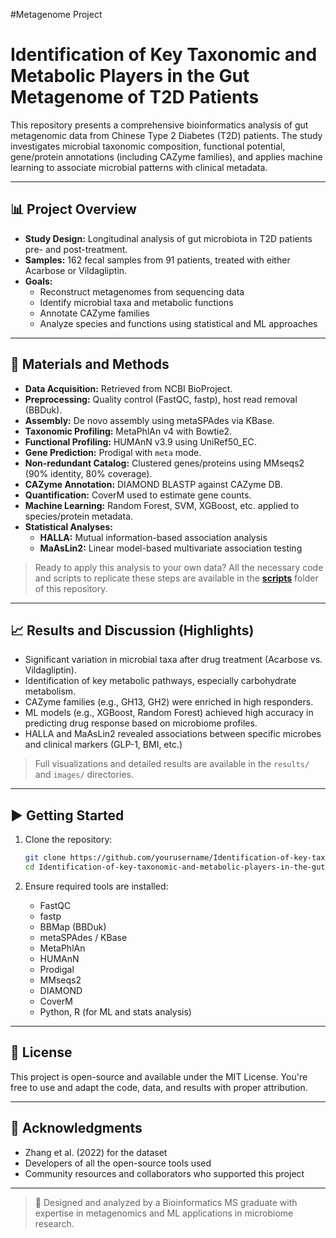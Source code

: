 #Metagenome Project
# Identification of Key Taxonomic and Metabolic Players in the Gut Metagenome of T2D Patients

This repository presents a comprehensive bioinformatics analysis of gut metagenomic data from Chinese Type 2 Diabetes (T2D) patients. The study investigates microbial taxonomic composition, functional potential, gene/protein annotations (including CAZyme families), and applies machine learning to associate microbial patterns with clinical metadata.

---

## 📊 Project Overview

- **Study Design:** Longitudinal analysis of gut microbiota in T2D patients pre- and post-treatment.
- **Samples:** 162 fecal samples from 91 patients, treated with either Acarbose or Vildagliptin.
- **Goals:**  
  - Reconstruct metagenomes from sequencing data  
  - Identify microbial taxa and metabolic functions  
  - Annotate CAZyme families  
  - Analyze species and functions using statistical and ML approaches

---

## 🧬 Materials and Methods

- **Data Acquisition:** Retrieved from NCBI BioProject.
- **Preprocessing:** Quality control (FastQC, fastp), host read removal (BBDuk).
- **Assembly:** De novo assembly using metaSPAdes via KBase.
- **Taxonomic Profiling:** MetaPhlAn v4 with Bowtie2.
- **Functional Profiling:** HUMAnN v3.9 using UniRef50_EC.
- **Gene Prediction:** Prodigal with `meta` mode.
- **Non-redundant Catalog:** Clustered genes/proteins using MMseqs2 (90% identity, 80% coverage).
- **CAZyme Annotation:** DIAMOND BLASTP against CAZyme DB.
- **Quantification:** CoverM used to estimate gene counts.
- **Machine Learning:** Random Forest, SVM, XGBoost, etc. applied to species/protein metadata.
- **Statistical Analyses:**  
  - **HALLA:** Mutual information-based association analysis  
  - **MaAsLin2:** Linear model-based multivariate association testing

> Ready to apply this analysis to your own data? All the necessary code and scripts to replicate these steps are available in the [**scripts**](./scripts/) folder of this repository.

---

## 📈 Results and Discussion (Highlights)

- Significant variation in microbial taxa after drug treatment (Acarbose vs. Vildagliptin).
- Identification of key metabolic pathways, especially carbohydrate metabolism.
- CAZyme families (e.g., GH13, GH2) were enriched in high responders.
- ML models (e.g., XGBoost, Random Forest) achieved high accuracy in predicting drug response based on microbiome profiles.
- HALLA and MaAsLin2 revealed associations between specific microbes and clinical markers (GLP-1, BMI, etc.)

> Full visualizations and detailed results are available in the `results/` and `images/` directories.

---

## ▶️ Getting Started

1. Clone the repository:
   ```bash
   git clone https://github.com/yourusername/Identification-of-key-taxonomic-and-metabolic-players-in-the-gut-metagenome-of-T2D-Patients.git
   cd Identification-of-key-taxonomic-and-metabolic-players-in-the-gut-metagenome-of-T2D-Patients
   ```

2. Ensure required tools are installed:  
   - FastQC  
   - fastp  
   - BBMap (BBDuk)  
   - metaSPAdes / KBase  
   - MetaPhlAn  
   - HUMAnN  
   - Prodigal  
   - MMseqs2  
   - DIAMOND  
   - CoverM  
   - Python, R (for ML and stats analysis)  

---

## 📜 License

This project is open-source and available under the MIT License. You're free to use and adapt the code, data, and results with proper attribution.

---

## 🙏 Acknowledgments

- Zhang et al. (2022) for the dataset  
- Developers of all the open-source tools used  
- Community resources and collaborators who supported this project

---

> 🔬 Designed and analyzed by a Bioinformatics MS graduate with expertise in metagenomics and ML applications in microbiome research.

